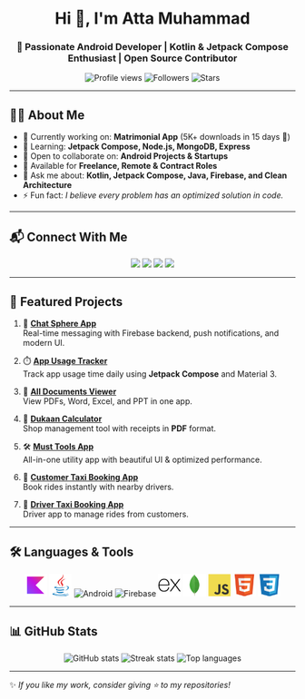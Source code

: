 <h1 align="center">Hi 👋, I'm Atta Muhammad</h1>
<h3 align="center">🚀 Passionate Android Developer | Kotlin & Jetpack Compose Enthusiast | Open Source Contributor</h3>

<p align="center">
  <img src="https://komarev.com/ghpvc/?username=attamuhammad16&label=Profile%20Views&color=0e75b6&style=flat" alt="Profile views" /> 
  <img src="https://img.shields.io/github/followers/attamuhammad16?label=Followers" alt="Followers" />
  <img src="https://img.shields.io/github/stars/attamuhammad16?label=Stars" alt="Stars" />
</p>

---

## 🧑‍💻 About Me  

- 🔭 Currently working on: **Matrimonial App** (5K+ downloads in 15 days 🚀)  
- 🌱 Learning: **Jetpack Compose, Node.js, MongoDB, Express**  
- 👯 Open to collaborate on: **Android Projects & Startups**  
- 🤝 Available for **Freelance, Remote & Contract Roles**  
- 💬 Ask me about: **Kotlin, Jetpack Compose, Java, Firebase, and Clean Architecture**  
- ⚡ Fun fact: *I believe every problem has an optimized solution in code.*  

---

## 📬 Connect With Me  

<p align="center">
  <a href="https://wa.me/923252142414"><img src="https://img.shields.io/badge/WhatsApp-Contact-green?logo=whatsapp&logoColor=white&style=for-the-badge" /></a>
  <a href="mailto:atta1639916@gmail.com"><img src="https://img.shields.io/badge/Email-D14836?logo=gmail&logoColor=white&style=for-the-badge" /></a>
  <a href="https://www.linkedin.com/in/atta-muhammad-787984267"><img src="https://img.shields.io/badge/LinkedIn-0077B5?logo=linkedin&logoColor=white&style=for-the-badge" /></a>
  <a href="https://www.facebook.com/share/1Fdk3jNBBb"><img src="https://img.shields.io/badge/Facebook-1877F2?logo=facebook&logoColor=white&style=for-the-badge" /></a>
</p>

---

## 🚀 Featured Projects  

1. 💬 [**Chat Sphere App**](https://github.com/AttaMuhammad16/Chat-Sphere-App)  
   Real-time messaging with Firebase backend, push notifications, and modern UI.  

2. ⏱️ [**App Usage Tracker**](https://github.com/AttaMuhammad16/App-Usage-Tracker-Compose)  
   Track app usage time daily using **Jetpack Compose** and Material 3.  

3. 📄 [**All Documents Viewer**](https://github.com/AttaMuhammad16/AllDocumentViewer)  
   View PDFs, Word, Excel, and PPT in one app.  

4. 🛒 [**Dukaan Calculator**](https://github.com/AttaMuhammad16/Dukaan-Calculator)  
   Shop management tool with receipts in **PDF** format.  

5. 🛠️ [**Must Tools App**](https://github.com/AttaMuhammad16/MustTool)  
   All-in-one utility app with beautiful UI & optimized performance.  

6. 🚖 [**Customer Taxi Booking App**](https://github.com/AttaMuhammad16/Customer-Taxi-Booking-)  
   Book rides instantly with nearby drivers.  

7. 🚖 [**Driver Taxi Booking App**](https://github.com/AttaMuhammad16/Driver-Taxi-Booking-App)  
   Driver app to manage rides from customers.  

---

## 🛠️ Languages & Tools  

<p align="center">
  <img src="https://raw.githubusercontent.com/devicons/devicon/master/icons/kotlin/kotlin-original.svg" alt="Kotlin" width="40" height="40"/> 
  <img src="https://raw.githubusercontent.com/devicons/devicon/master/icons/java/java-original.svg" alt="Java" width="40" height="40"/> 
  <img src="https://www.vectorlogo.zone/logos/android/android-icon.svg" alt="Android" width="40" height="40"/> 
  <img src="https://www.vectorlogo.zone/logos/firebase/firebase-icon.svg" alt="Firebase" width="40" height="40"/> 
  <img src="https://raw.githubusercontent.com/devicons/devicon/master/icons/express/express-original.svg" alt="Express" width="40" height="40"/> 
  <img src="https://raw.githubusercontent.com/devicons/devicon/master/icons/mongodb/mongodb-original.svg" alt="MongoDB" width="40" height="40"/> 
  <img src="https://raw.githubusercontent.com/devicons/devicon/master/icons/javascript/javascript-original.svg" alt="JavaScript" width="40" height="40"/> 
  <img src="https://raw.githubusercontent.com/devicons/devicon/master/icons/html5/html5-original.svg" alt="HTML5" width="40" height="40"/> 
  <img src="https://raw.githubusercontent.com/devicons/devicon/master/icons/css3/css3-original.svg" alt="CSS3" width="40" height="40"/> 
</p>

---

## 📊 GitHub Stats  

<p align="center">
  <img src="https://github-readme-stats.vercel.app/api?username=attamuhammad16&show_icons=true&theme=tokyonight" alt="GitHub stats" />
  <img src="https://github-readme-streak-stats.herokuapp.com?user=attamuhammad16&theme=tokyonight" alt="Streak stats" />
  <img src="https://github-readme-stats.vercel.app/api/top-langs/?username=attamuhammad16&layout=compact&theme=tokyonight" alt="Top languages" />
</p>

---

✨ *If you like my work, consider giving ⭐ to my repositories!*  
